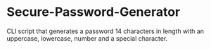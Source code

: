 # Secure-Password-Generator
CLI script that generates a password 14 characters in length with an uppercase, lowercase, number and a special character.
